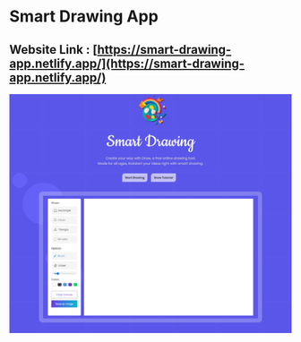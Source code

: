 # Smart Drawing App
## Website Link : [https://smart-drawing-app.netlify.app/](https://smart-drawing-app.netlify.app/)

![image info](./images/smart-drawing-app.png)
